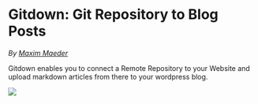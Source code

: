# Gitdown: Git Repository to Blog Posts
*By [Maxim Maeder](https://maximmaeder.com/)*

Gitdown enables you to connect a Remote Repository to your Website and upload markdown articles from there to your wordpress blog.

![](https://raw.githubusercontent.com/Maximinodotpy/Gitdown/master/assets/banner-1544x500.png)
